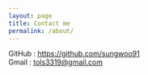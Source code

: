 ```yaml
---
layout: page
title: Contact me
permalink: /about/
---
```


GitHub : <https://github.com/sungwoo91>  
Gmail : <tols3319@gmail.com>